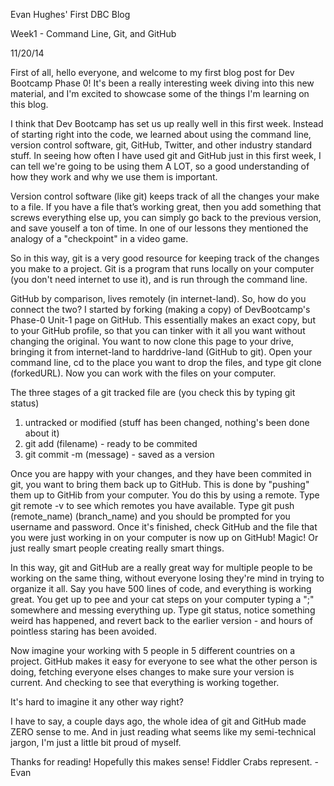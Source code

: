 

Evan Hughes' First DBC Blog

Week1 - Command Line, Git, and GitHub

11/20/14

First of all, hello everyone, and welcome to my first blog post for Dev Bootcamp Phase 0!  It's been a really interesting week diving into this new material, and I'm excited to showcase some of the things I'm learning on this blog.

I think that Dev Bootcamp has set us up really well in this first week.  Instead of starting right into the code, we learned about using the command line, version control software, git, GitHub, Twitter, and other industry standard stuff.  In seeing how often I have used git and GitHub just in this first week, I can tell we're going to be using them A LOT, so a good understanding of how they work and why we use them is important.

Version control software (like git) keeps track of all the changes your make to a file. If you have a file that’s working great, then you add something that screws everything else up, you can simply go back to the previous version, and save youself a ton of time.  In one of our lessons they mentioned the analogy of a "checkpoint" in a video game.

So in this way, git is a very good resource for keeping track of the changes you make to a project.  Git is a program that runs locally on your computer (you don't need internet to use it), and is run through the command line.

GitHub by comparison, lives remotely (in internet-land).  So, how do you connect the two?  I started by forking (making a copy) of DevBootcamp's Phase-0 Unit-1 page on GitHub.  This essentially makes an exact copy, but to your GitHub profile, so that you can tinker with it all you want without changing the original.  You want to now clone this page to your drive, bringing it from internet-land to harddrive-land (GitHub to git).  Open your command line, cd to the place you want to drop the files, and type git clone (forkedURL).  Now you can work with the files on your computer.

The three  stages of a git tracked file are (you check this by typing git status)
  1.  untracked or modified (stuff has been changed, nothing's been done about it)
  2.  git add (filename) - ready to be commited
  3.  git commit -m (message) - saved as a version

Once you are happy with your changes, and they have been commited in git, you want to bring them back up to GitHub.  This is done by "pushing" them up to GitHib from your computer.  You do this by using a remote.  Type git remote -v to see which remotes you have available.  Type git push (remote_name) (branch_name) and you should be prompted for you username and password.  Once it's finished, check GitHub and the file that you were just working in on your computer is now up on GitHub!  Magic!  Or just really smart people creating really smart things.

In this way, git and GitHub are a really great way for multiple people to be working on the same thing, without everyone losing they're mind in trying to organize it all.  Say you have 500 lines of code, and everything is working great.  You get up to pee and your cat steps on your computer typing a ";" somewhere and messing everything up.  Type git status, notice something weird has happened, and revert back to the earlier version - and hours of pointless staring has been avoided.

Now imagine your working with 5 people in 5 different countries on a project.  GitHub makes it easy for everyone to see what the other person is doing, fetching everyone elses changes to make sure your version is current.  And checking to see that everything is working together.

It's hard to imagine it any other way right?

I have to say, a couple days ago, the whole idea of git and GitHub made ZERO sense to me.  And in just reading what seems like my semi-technical jargon, I'm just a little bit proud of myself.

Thanks for reading!  Hopefully this makes sense!  Fiddler Crabs represent.
-Evan